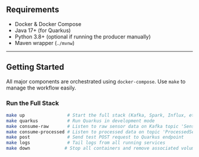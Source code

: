 ## Requirements

- Docker & Docker Compose  
- Java 17+ (for Quarkus)  
- Python 3.8+ (optional if running the producer manually)  
- Maven wrapper (`./mvnw`)

---

## Getting Started

All major components are orchestrated using `docker-compose`. Use `make` to manage the workflow easily.

### Run the Full Stack

```bash
make up                # Start the full stack (Kafka, Spark, Influx, etc.)
make quarkus           # Run Quarkus in development mode
make consume-raw       # Listen to raw sensor data on Kafka topic 'SensorData'
make consume-processed # Listen to processed data on topic 'ProcessedSensorData'
make post              # Send test POST request to Quarkus endpoint
make logs              # Tail logs from all running services
make down             # Stop all containers and remove associated volumes
